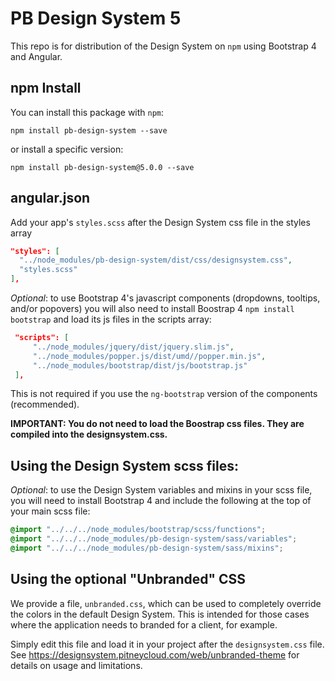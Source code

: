 # PB Design System 5

This repo is for distribution of the Design System on `npm` using Bootstrap 4 and Angular.

## npm Install

You can install this package with `npm`:

```shell
npm install pb-design-system --save
```

or install a specific version:

```shell
npm install pb-design-system@5.0.0 --save
```

## angular.json

Add your app's `styles.scss` after the Design System css file in the styles array

```json
"styles": [
  "../node_modules/pb-design-system/dist/css/designsystem.css",
  "styles.scss"
],
```

_Optional_: to use Bootstrap 4's javascript components (dropdowns, tooltips, and/or popovers) you will also need to install Boostrap 4 `npm install bootstrap` and load its js files in the scripts array:

```json
 "scripts": [
     "../node_modules/jquery/dist/jquery.slim.js",
     "../node_modules/popper.js/dist/umd//popper.min.js",
     "../node_modules/bootstrap/dist/js/bootstrap.js"
 ],
```

This is not required if you use the `ng-bootstrap` version of the components (recommended).

**IMPORTANT: You do not need to load the Boostrap css files. They are compiled into the designsystem.css.**

## Using the Design System scss files:

_Optional_: to use the Design System variables and mixins in your scss file, you will need to install Bootstrap 4 and include the following at the top of your main scss file:

```scss
@import "../../../node_modules/bootstrap/scss/functions";
@import "../../../node_modules/pb-design-system/sass/variables";
@import "../../../node_modules/pb-design-system/sass/mixins";
```

## Using the optional "Unbranded" CSS

We provide a file, `unbranded.css`, which can be used to completely override the colors in the default Design System. This is intended for those cases where the application needs to branded for a client, for example.

Simply edit this file and load it in your project after the `designsystem.css` file. See https://designsystem.pitneycloud.com/web/unbranded-theme for details on usage and limitations.
